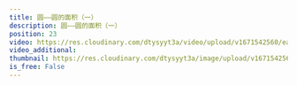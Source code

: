 ```yaml
---
title: 圆——圆的面积（一）
description: 圆——圆的面积（一）
position: 23
video: https://res.cloudinary.com/dtysyyt3a/video/upload/v1671542560/easymath/6年级上/05单元圆/xllhjrivyyrpmmuegot3.mp4
video_additional: 
thumbnail: https://res.cloudinary.com/dtysyyt3a/image/upload/v1671542563/easymath/6年级上/05单元圆/mxroqickapee75qby6eb.png
is_free: False
---
```

